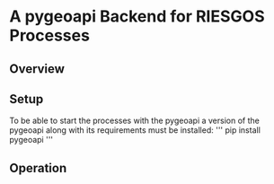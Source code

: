 # A pygeoapi Backend for RIESGOS Processes

## Overview
## Setup
To be able to start the processes with the pygeoapi a version of the pygeoapi along with its requirements must be installed:
'''
pip install pygeoapi
'''

## Operation
